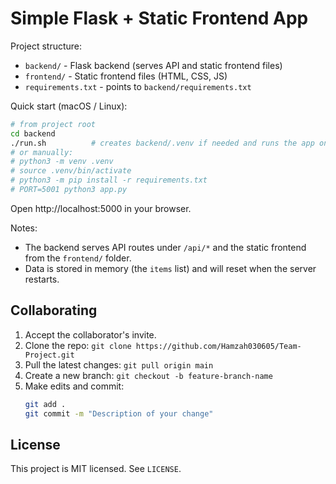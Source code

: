 # Simple Flask + Static Frontend App

Project structure:

- `backend/` - Flask backend (serves API and static frontend files)
- `frontend/` - Static frontend files (HTML, CSS, JS)
- `requirements.txt` - points to `backend/requirements.txt`

Quick start (macOS / Linux):

```bash
# from project root
cd backend
./run.sh          # creates backend/.venv if needed and runs the app on PORT (default 5000)
# or manually:
# python3 -m venv .venv
# source .venv/bin/activate
# python3 -m pip install -r requirements.txt
# PORT=5001 python3 app.py
```

Open http://localhost:5000 in your browser.

Notes:
- The backend serves API routes under `/api/*` and the static frontend from the `frontend/` folder.
- Data is stored in memory (the `items` list) and will reset when the server restarts.

Collaborating
-------------
1. Accept the collaborator's invite.
2. Clone the repo: `git clone https://github.com/Hamzah030605/Team-Project.git`
3. Pull the latest changes: `git pull origin main`
4. Create a new branch: `git checkout -b feature-branch-name`
5. Make edits and commit:  
   ```bash
   git add .
   git commit -m "Description of your change"

License
-------
This project is MIT licensed. See `LICENSE`.

